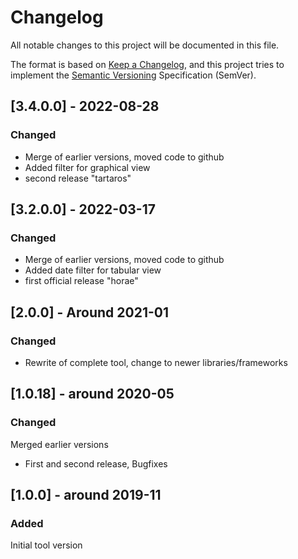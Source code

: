 # Changelog

All notable changes to this project will be documented in this file.

The format is based on [Keep a Changelog](https://keepachangelog.com/en/1.0.0/),
and this project tries to implement the [Semantic Versioning](https://semver.org/spec/v2.0.0.html) Specification (SemVer).

## [3.4.0.0] - 2022-08-28
### Changed
- Merge of earlier versions, moved code to github
- Added filter for graphical view
- second release "tartaros"

## [3.2.0.0] - 2022-03-17
### Changed
- Merge of earlier versions, moved code to github
- Added date filter for tabular view
- first official release "horae"

## [2.0.0] - Around 2021-01
### Changed
- Rewrite of complete tool, change to newer libraries/frameworks

## [1.0.18] - around 2020-05
### Changed
Merged earlier versions
- First and second release, Bugfixes

## [1.0.0] - around 2019-11
### Added
Initial tool version






